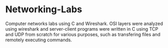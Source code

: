 # Networking-Labs
Computer networks labs using C and Wireshark. 
OSI layers were analyzed using wireshark and server-client programs were written in C using TCP and UDP from scratch for various purposes, such as transfering files and remotely executing commands.
